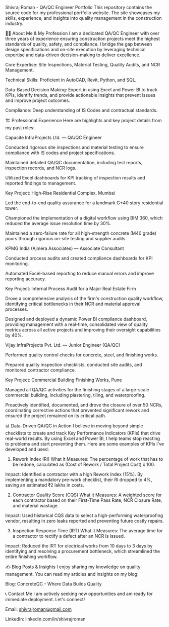 Shivraj Roman - QA/QC Engineer Portfolio
This repository contains the source code for my professional portfolio website. The site showcases my skills, experience, and insights into quality management in the construction industry.

👨‍💻 About Me & My Profession
I am a dedicated QA/QC Engineer with over three years of experience ensuring construction projects meet the highest standards of quality, safety, and compliance. I bridge the gap between design specifications and on-site execution by leveraging technical expertise and data-driven decision-making to deliver excellence.

Core Expertise: Site Inspections, Material Testing, Quality Audits, and NCR Management.

Technical Skills: Proficient in AutoCAD, Revit, Python, and SQL.

Data-Based Decision Making: Expert in using Excel and Power BI to track KPIs, identify trends, and provide actionable insights that prevent issues and improve project outcomes.

Compliance: Deep understanding of IS Codes and contractual standards.

🏗️ Professional Experience
Here are highlights and key project details from my past roles:

Capacite InfraProjects Ltd. — QA/QC Engineer

Conducted rigorous site inspections and material testing to ensure compliance with IS codes and project specifications.

Maintained detailed QA/QC documentation, including test reports, inspection records, and NCR logs.

Utilized Excel dashboards for KPI tracking of inspection results and reported findings to management.

Key Project: High-Rise Residential Complex, Mumbai

Led the end-to-end quality assurance for a landmark G+40 story residential tower.

Championed the implementation of a digital workflow using BIM 360, which reduced the average issue resolution time by 30%.

Maintained a zero-failure rate for all high-strength concrete (M40 grade) pours through rigorous on-site testing and supplier audits.

KPMG India (Ajmera Associates) — Associate Consultant

Conducted process audits and created compliance dashboards for KPI monitoring.

Automated Excel-based reporting to reduce manual errors and improve reporting accuracy.

Key Project: Internal Process Audit for a Major Real Estate Firm

Drove a comprehensive analysis of the firm's construction quality workflow, identifying critical bottlenecks in their NCR and material approval processes.

Designed and deployed a dynamic Power BI compliance dashboard, providing management with a real-time, consolidated view of quality metrics across all active projects and improving their oversight capabilities by 40%.

Vijay InfraProjects Pvt. Ltd. — Junior Engineer (QA/QC)

Performed quality control checks for concrete, steel, and finishing works.

Prepared quality inspection checklists, conducted site audits, and monitored contractor compliance.

Key Project: Commercial Building Finishing Works, Pune

Managed all QA/QC activities for the finishing stages of a large-scale commercial building, including plastering, tiling, and waterproofing.

Proactively identified, documented, and drove the closure of over 50 NCRs, coordinating corrective actions that prevented significant rework and ensured the project remained on its critical path.

📊 Data-Driven QA/QC in Action
I believe in moving beyond simple checklists to create and track Key Performance Indicators (KPIs) that drive real-world results. By using Excel and Power BI, I help teams stop reacting to problems and start preventing them. Here are some examples of KPIs I've developed and used:

1. Rework Index (RI)
What it Measures: The percentage of work that has to be redone, calculated as (Cost of Rework / Total Project Cost) x 100.

Impact: Identified a contractor with a high Rework Index (15%). By implementing a mandatory pre-work checklist, their RI dropped to 4%, saving an estimated ₹2 lakhs in costs.

2. Contractor Quality Score (CQS)
What it Measures: A weighted score for each contractor based on their First-Time Pass Rate, NCR Closure Rate, and material wastage.

Impact: Used historical CQS data to select a high-performing waterproofing vendor, resulting in zero leaks reported and preventing future costly repairs.

3. Inspection Response Time (IRT)
What it Measures: The average time for a contractor to rectify a defect after an NCR is issued.

Impact: Reduced the IRT for electrical works from 10 days to 3 days by identifying and resolving a procurement bottleneck, which streamlined the entire finishing workflow.

✍️ Blog Posts & Insights
I enjoy sharing my knowledge on quality management. You can read my articles and insights on my blog:

Blog: ConcreteQC - Where Data Builds Quality

📞 Contact Me
I am actively seeking new opportunities and am ready for immediate deployment. Let's connect!

Email: shivrajroman@gmail.com

LinkedIn: linkedin.com/in/shivrajroman
